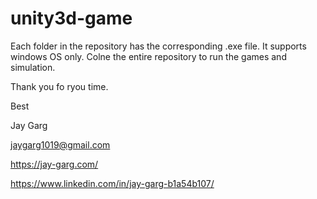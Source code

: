 # unity3d-game

Each folder in the repository has the corresponding .exe file. It supports windows OS only. 
Colne the entire repository to run the games and simulation. 

Thank you fo ryou time. 

Best 

Jay Garg

jaygarg1019@gmail.com

https://jay-garg.com/

https://www.linkedin.com/in/jay-garg-b1a54b107/

